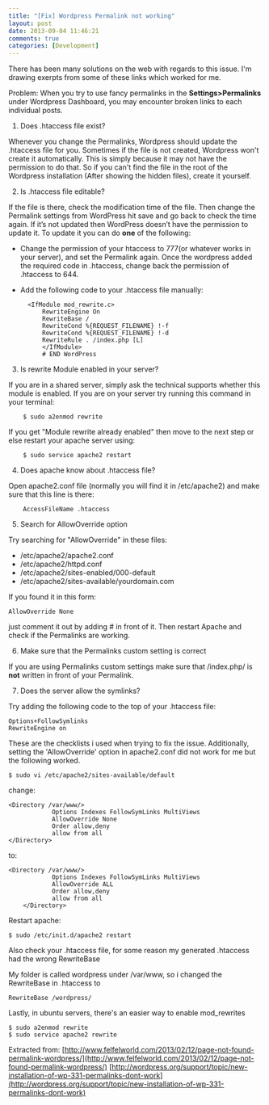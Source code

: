 ```yaml
---
title: "[Fix] Wordpress Permalink not working"
layout: post
date: 2013-09-04 11:46:21
comments: true
categories: [Development]
---
```


There has been many solutions on the web with regards to this issue. I'm drawing exerpts from some of these links which worked for me.

Problem: When you try to use fancy permalinks in the **Settings>Permalinks** under Wordpress Dashboard, you may encounter broken links to each individual posts.

1. Does .htaccess file exist?

Whenever you change the Permalinks, Wordpress should update the .htaccess file for you. Sometimes if the file is not created, Wordpress won't create it automatically. This is simply because it may not have the permission to do that. So if you can't find the file in the root of the Wordpress installation (After showing the hidden files), create it yourself.

2. Is .htaccess file editable?

If the file is there, check the modification time of the file. Then change the Permalink settings from WordPress hit save and go back to check the time again. If it’s not updated then WordPress doesn’t have the permission to update it. To update it you can do **one** of the following:

- Change the permission of your htaccess to 777(or whatever works in your server), and set the Permalink again. Once the wordpress added the required code in .htaccess, change back the permission of .htaccess to 644.
- Add the following code to your .htaccess file manually:

		<IfModule mod_rewrite.c>
            RewriteEngine On
            RewriteBase /
            RewriteCond %{REQUEST_FILENAME} !-f
            RewriteCond %{REQUEST_FILENAME} !-d
            RewriteRule . /index.php [L]
            </IfModule>
            # END WordPress

3. Is rewrite Module enabled in your server?

If you are in a shared server, simply ask the technical supports whether this module is enabled. If you are on your server try running this command in your terminal:

		$ sudo a2enmod rewrite

If you get "Module rewrite already enabled" then move to the next step or else restart your apache server using:

		$ sudo service apache2 restart

4. Does apache know about .htaccess file?

Open apache2.conf file (normally you will find it in /etc/apache2) and make sure that this line is there:

		AccessFileName .htaccess

5. Search for AllowOverride option

Try searching for "AllowOverride" in these files:

- /etc/apache2/apache2.conf
- /etc/apache2/httpd.conf
- /etc/apache2/sites-enabled/000-default
- /etc/apache2/sites-available/yourdomain.com

If you found it in this form:

	AllowOverride None

just comment it out by adding # in front of it. Then restart Apache and check if the Permalinks are working.

6. Make sure that the Permalinks custom setting is correct

If you are using Permalinks custom settings make sure that /index.php/ is **not** written in front of your Permalink.

7. Does the server allow the symlinks?

Try adding the following code to the top of your .htaccess file:
	
	Options+FollowSymlinks
	RewriteEngine on

These are the checklists i used when trying to fix the issue. Additionally, setting the 'AllowOverride' option in apache2.conf did not work for me but the following worked.

	$ sudo vi /etc/apache2/sites-available/default

change:

	<Directory /var/www/>
                Options Indexes FollowSymLinks MultiViews
                AllowOverride None
                Order allow,deny
                allow from all
    </Directory>

to:

	<Directory /var/www/>
                Options Indexes FollowSymLinks MultiViews
                AllowOverride ALL
                Order allow,deny
                allow from all
        </Directory>

Restart apache:

	$ sudo /etc/init.d/apache2 restart

Also check your .htaccess file, for some reason my generated .htaccess had the wrong RewriteBase

My folder is called wordpress under /var/www, so i changed the RewriteBase in .htaccess to

	RewriteBase /wordpress/

Lastly, in ubuntu servers, there's an easier way to enable mod_rewrites

	$ sudo a2enmod rewrite
	$ sudo service apache2 rewrite

Extracted from:
[http://www.felfelworld.com/2013/02/12/page-not-found-permalink-wordpress/](http://www.felfelworld.com/2013/02/12/page-not-found-permalink-wordpress/)
[http://wordpress.org/support/topic/new-installation-of-wp-331-permalinks-dont-work](http://wordpress.org/support/topic/new-installation-of-wp-331-permalinks-dont-work)